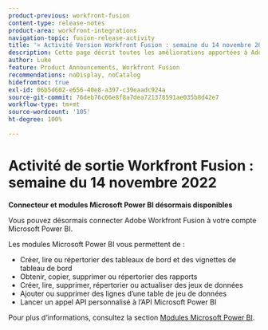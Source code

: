 ```yaml
---
product-previous: workfront-fusion
content-type: release-notes
product-area: workfront-integrations
navigation-topic: fusion-release-activity
title: '« Activité Version Workfront Fusion : semaine du 14 novembre 2022 »'
description: Cette page décrit toutes les améliorations apportées à Adobe Workfront Fusion au cours de la semaine du 14 novembre 2022.
author: Luke
feature: Product Announcements, Workfront Fusion
recommendations: noDisplay, noCatalog
hidefromtoc: true
exl-id: 06b5d602-e656-40e8-a397-c39eaadc924a
source-git-commit: 76deb76c66e8f8a7dea721378591ae035b8d42e7
workflow-type: tm+mt
source-wordcount: '105'
ht-degree: 100%

---
```


# Activité de sortie Workfront Fusion : semaine du 14 novembre 2022

**Connecteur et modules Microsoft Power BI désormais disponibles**

Vous pouvez désormais connecter Adobe Workfront Fusion à votre compte Microsoft Power BI.

Les modules Microsoft Power BI vous permettent de :

* Créer, lire ou répertorier des tableaux de bord et des vignettes de tableau de bord
* Obtenir, copier, supprimer ou répertorier des rapports
* Créer, lire, supprimer, répertorier ou actualiser des jeux de données
* Ajouter ou supprimer des lignes d’une table de jeu de données
* Lancer un appel API personnalisé à l’API Microsoft Power BI

Pour plus d’informations, consultez la section [Modules Microsoft Power BI](../../../workfront-fusion/apps-and-their-modules/powerbi-modules.md).
